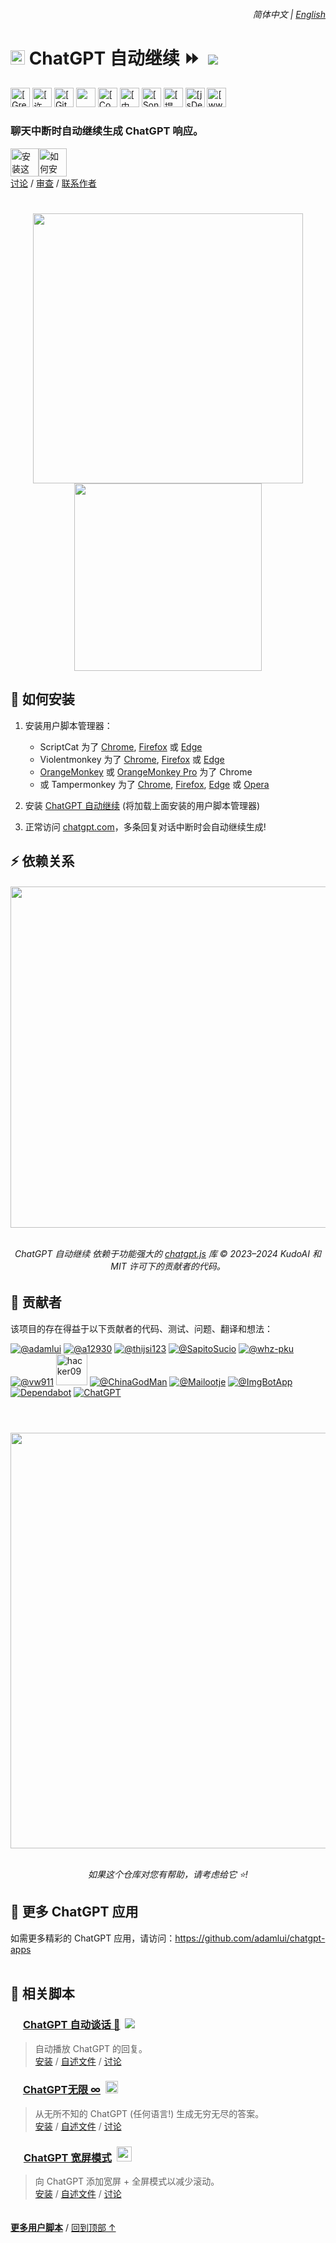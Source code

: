 <div align="right">
    <h6>
        <picture>
            <source type="image/svg+xml" media="(prefers-color-scheme: dark)" srcset="https://media.chatgptautocontinue.com/images/icons/earth/white/icon32.svg">
            <img height=14 src="https://media.chatgptautocontinue.com/images/icons/earth/black/icon32.svg">
        </picture>
        &nbsp;简体中文 |
        <a href="../../#readme">English</a>
    </h6>
</div>

# <picture><source type="image/png" media="(prefers-color-scheme: dark)" srcset="https://media.chatgptautocontinue.com/images/icons/openai/white/icon32.png"><img width=23 src="https://media.chatgptautocontinue.com/images/icons/openai/black/icon32.png"></picture> ChatGPT 自动继续 ⏩ &nbsp;[![](https://img.shields.io/twitter/url/http/shields.io.svg?style=social)](https://twitter.com/intent/tweet?text=%E4%BD%BF%E7%94%A8%E6%AD%A4%E6%8F%92%E4%BB%B6%E8%87%AA%E5%8A%A8%E4%BB%8E%E5%A4%9A%E4%B8%AA%20ChatGPT%20%E5%93%8D%E5%BA%94%E7%BB%A7%E7%BB%AD%E5%AF%B9%E8%AF%9D%EF%BC%81&url=https://chatgptautocontinue.com&hashtags=javascript,openai,chatgpt)

<a href="https://gf.chatgptautocontinue.com"><img height=31 alt="[Greasy Fork]" src="https://img.shields.io/badge/%E7%94%A8%E6%88%B7-10,000+-blue?logo=weightsandbiases&logoColor=white&labelColor=464646&style=for-the-badge"></a>
<a href="LICENSE.md"><img height=31 alt="[许可证: MIT]" src="https://img.shields.io/badge/%E8%AE%B8%E5%8F%AF%E8%AF%81-MIT-orange.svg?logo=internetarchive&logoColor=white&labelColor=464646&style=for-the-badge"></a>
<a href="https://github.chatgptautocontinue.com/commits"><img height=31 alt="[GitHub 提交]" src="https://img.shields.io/github/commit-activity/m/adamlui/chatgpt-auto-continue?label=%E6%8F%90%E4%BA%A4&logo=github&logoColor=white&labelColor=464646&color=7bb7fc&style=for-the-badge"></a>
<img height=31 src="https://img.shields.io/badge/%E5%85%8B%E9%9A%86-474/%E6%9C%88-869da0?logo=github&logoColor=white&labelColor=464646&style=for-the-badge">
<a href="https://www.codefactor.io/repository/github/adamlui/chatgpt-auto-continue"><img height=31 alt="[CodeFactor 等级]" src="https://img.shields.io/codefactor/grade/github/adamlui/chatgpt-auto-continue?label=%E4%BB%A3%E7%A0%81%E8%B4%A8%E9%87%8F&logo=codefactor&logoColor=white&labelColor=464646&color=b5fc7b&style=for-the-badge"></a>
<a href="https://github.com/KudoAI/chatgpt.js?utm_source=chatgpt_auto_continue&utm_content=github_shield"><img height=31 alt="[由 chatgpt.js 提供支持]" src="https://img.shields.io/badge/%E4%BE%9B%E7%94%B5-chatgpt.js-black?logo=gamejolt&logoColor=white&labelColor=464646&style=for-the-badge"></a>
<a href="https://sonarcloud.io/component_measures?metric=new_vulnerabilities&id=adamlui_chatgpt-auto-continue"><img height=31 alt="[SonarCloud 漏洞]" src="https://img.shields.io/badge/dynamic/json?url=https%3A%2F%2Fsonarcloud.io%2Fapi%2Fmeasures%2Fcomponent%3Fcomponent%3Dadamlui_chatgpt-auto-continue%26metricKeys%3Dvulnerabilities&query=%24.component.measures.0.value&style=for-the-badge&logo=sonarcloud&logoColor=white&labelColor=464646&label=%E6%BC%8F%E6%B4%9E&color=gold"></a>
<a href="https://github.com/awesome-scripts/awesome-userscripts#chatgpt"><img height=31 alt="[提及于 Awesome]" src="https://img.shields.io/badge/%E6%8F%90%E5%8F%8A%E4%BA%8E-Awesome-fc7bb7?logo=awesomelists&logoColor=white&labelColor=464646&style=for-the-badge"></a>
<a href="https://www.jsdelivr.com/package/gh/adamlui/chatgpt-auto-continue?tab=stats"><img height=31 alt="[jsDelivr 统计数据]" src="https://img.shields.io/jsdelivr/gh/hm/adamlui/chatgpt-auto-continue?style=for-the-badge&logo=jsdelivr&logoColor=white&label=jsDelivr%20%E8%AF%B7%E6%B1%82&labelColor=464646&color=2bbbd8"></a>
<a href="https://chatgptautocontinue.com?utm_source=chatgpt_auto_continue&utm_content=github_shield"><img height=31 alt="[www.chatgptautocontinue.com]" src="https://img.shields.io/badge/%E7%BD%91%E7%AB%99-www.chatgptautocontinue.com-lightgrey?logo=dribbble&logoColor=white&labelColor=464646&style=for-the-badge"></a>

### 聊天中断时自动继续生成 ChatGPT 响应。

<a href="https://greasyfork.chatgptautocontinue.com"><img height=45 title="安装这个脚本
" src="https://media.chatgptautocontinue.com/images/buttons/greasy-fork/zh-cn/install-button.svg?54af935"></a><a href="#-如何安装"><img height=45 title="如何安装" src="https://media.chatgptautocontinue.com/images/buttons/greasy-fork/help-button.svg"></a>
<br>
[讨论](https://github.chatgptautocontinue.com/discussions) /
[审查](https://greasyfork.chatgptautocontinue.com/feedback#post-discussion) /
[联系作者](https://github.com/adamlui)

#

<div align="center">

<img width=432 src="https://media.chatgptautocontinue.com/images/screenshots/continue-button-crossed.png"> <img width=300 src="https://media.chatgptautocontinue.com/images/screenshots/zh-cn/auto-continue-on-notification-checked.png">

</div>

## 🚀 如何安装

1. 安装用户脚本管理器：
    - ScriptCat 为了 [Chrome](https://chromewebstore.google.com/detail/scriptcat/ndcooeababalnlpkfedmmbbbgkljhpjf), [Firefox](https://addons.mozilla.org/firefox/addon/scriptcat/) 或 [Edge](https://microsoftedge.microsoft.com/addons/detail/scriptcat/liilgpjgabokdklappibcjfablkpcekh)
    - Violentmonkey 为了 [Chrome](https://chromewebstore.google.com/detail/violentmonkey/jinjaccalgkegednnccohejagnlnfdag), [Firefox](https://addons.mozilla.org/firefox/addon/violentmonkey/) 或 [Edge](https://microsoftedge.microsoft.com/addons/detail/eeagobfjdenkkddmbclomhiblgggliao)
    - [OrangeMonkey](https://chromewebstore.google.com/detail/orangemonkey/ekmeppjgajofkpiofbebgcbohbmfldaf) 或 [OrangeMonkey Pro](https://chromewebstore.google.com/detail/orangemonkey-pro/ggdmdoodcfamjggeigifpjfnnjfbland) 为了 Chrome
    - 或 Tampermonkey 为了 [Chrome](https://chromewebstore.google.com/detail/tampermonkey/dhdgffkkebhmkfjojejmpbldmpobfkfo), [Firefox](https://addons.mozilla.org/firefox/addon/tampermonkey/), [Edge](https://microsoftedge.microsoft.com/addons/detail/tampermonkey/iikmkjmpaadaobahmlepeloendndfphd) 或 [Opera](https://addons.opera.com/extensions/details/tampermonkey-beta/)

2. 安装 [ChatGPT 自动继续](https://greasyfork.chatgptautocontinue.com) (将加载上面安装的用户脚本管理器)

3. 正常访问 [chatgpt.com](https://chatgpt.com)，多条回复对话中断时会自动继续生成!

## ⚡ 依赖关系

<h6>
<div align="center">

<a href="https://chatgpt.js.org/#/zh-cn/">
    <picture>
        <source type="image/png" media="(prefers-color-scheme: dark)" srcset="https://media.chatgptjs.org/images/logos/chatgpt.js/with-reflection/darkmode.png">
        <img width=546 src="https://media.chatgptjs.org/images/logos/chatgpt.js/with-reflection/lightmode.png">
    </picture>
</a>
<br><br>

ChatGPT 自动继续 依赖于功能强大的 [chatgpt.js](https://github.com/KudoAI/chatgpt.js) 库 © 2023–2024 KudoAI 和 MIT 许可下的贡献者的代码。

</div>
</h6>

## 🧠 贡献者

该项目的存在得益于以下贡献者的代码、测试、问题、翻译和想法：

[![](https://images.weserv.nl/?url=https://avatars.githubusercontent.com/u/10906554?first-contrib=2023.04.28&h=50&w=50&mask=circle&maxage=7d "@adamlui")](https://github.com/adamlui)
[![](https://images.weserv.nl/?url=https://avatars.githubusercontent.com/u/84412716?first-contrib=2023.08.02-ux-update-bug-report&h=50&w=50&mask=circle&maxage=7d "@a12930")](https://github.com/a12930)
[![](https://images.weserv.nl/?url=https://avatars.githubusercontent.com/u/64159148?first-contrib=2023.08.10-observer-freeze-bug-report&h=50&w=50&mask=circle&maxage=7d "@thijsi123")](https://github.com/thijsi123)
[![](https://images.weserv.nl/?url=https://avatars.githubusercontent.com/u/7357354?first-contrib=2023.10.31-observer-freeze-bug-report&h=50&w=50&mask=circle&maxage=7d "@SapitoSucio")](https://github.com/SapitoSucio)
[![](https://images.weserv.nl/?url=https://avatars.githubusercontent.com/u/158176338?first-contrib=2024.3.1-button-click-fails-bug-report&h=50&w=50&mask=circle&maxage=7d "@whz-pku")](https://github.com/whz-pku)
[![](https://images.weserv.nl/?url=https://avatars.githubusercontent.com/u/144692196?first-contrib=2024.5.14-post-gpt-4o-ui-update-broke-script-alert&h=50&w=50&mask=circle&maxage=7d "@vw911")](https://github.com/vw911)
<a href="https://greasyfork.org/users/670188-hacker09"><picture><source type="image/png" media="(prefers-color-scheme: dark)" srcset="https://media.chatgptautocontinue.com/images/icons/web-stores/greasy-fork/white/icon50.png"><img width=50 src="https://media.chatgptautocontinue.com/images/icons/web-stores/greasy-fork/black/icon50.png?first-contrib=2024.6.27-portuguese-translation-corrections" title="hacker09"></picture></a>
[![](https://images.weserv.nl/?url=https://avatars.githubusercontent.com/u/96548841?first-contrib=2024.9.7-improved-chinese-msgs&h=50&w=50&mask=circle&maxage=7d "@ChinaGodMan")](https://github.com/ChinaGodMan)
[![](https://images.weserv.nl/?url=https://avatars.githubusercontent.com/u/69102590?first-contrib=2024.9.15-stopped-working-alert&h=50&w=50&mask=circle&maxage=7d "@Mailootje")](https://github.com/Mailootje)
[![](https://images.weserv.nl/?url=https://avatars.githubusercontent.com/u/31427850?h=50&w=50&mask=circle&maxage=7d "@ImgBotApp")](https://github.com/ImgBotApp)
[![](https://images.weserv.nl/?url=https://avatars.githubusercontent.com/in/29110&h=50&w=50&mask=circle&maxage=7d "Dependabot")](https://github.com/dependabot)
<a href="https://chatgpt.com"><picture><source type="image/png" media="(prefers-color-scheme: dark)" srcset="https://images.weserv.nl/?url=https://media.chatgptautocontinue.com/images/icons/platforms/chatgpt/black-on-white/icon50.png?h=50&w=50&mask=circle&maxage=7d"><img src="https://images.weserv.nl/?url=https://media.chatgptautocontinue.com/images/icons/platforms/chatgpt/white-on-black/icon50.png?h=50&w=50&mask=circle&maxage=7d" title="ChatGPT"></picture></a>

#

<div align="center">

<br>

<a href="https://star-history.com/#adamlui/chatgpt-auto-continue">
    <picture>
        <source media="(prefers-color-scheme: dark)" srcset="https://api.star-history.com/svg?repos=adamlui/chatgpt-auto-continue&type=Timeline&theme=dark" />
        <img width=665 src="https://api.star-history.com/svg?repos=adamlui/chatgpt-auto-continue&type=Timeline" />
    </picture>
</a>

<br>_如果这个仓库对您有帮助，请考虑给它 ⭐!_

</div>

## 🤖 更多 ChatGPT 应用

如需更多精彩的 ChatGPT 应用，请访问：https://github.com/adamlui/chatgpt-apps
<br><br>

## 📜 相关脚本

### <picture><source type="image/png" media="(prefers-color-scheme: dark)" srcset="https://cdn.jsdelivr.net/gh/adamlui/chatgpt-auto-talk/assets/images/icons/openai/white/icon16.png"><img width=16 src="https://cdn.jsdelivr.net/gh/adamlui/chatgpt-auto-talk/assets/images/icons/openai/black/icon16.png"></picture> [ChatGPT 自动谈话 📣](https://github.com/adamlui/chatgpt-auto-talk) &nbsp;<a href="https://github.com/awesome-scripts/awesome-userscripts#chatgpt"><img src="https://cdn.jsdelivr.net/gh/adamlui/chatgpt-auto-talk/assets/images/badges/awesome/badge.svg"></a>

> 自动播放 ChatGPT 的回复。
<br>[安装](https://github.com/adamlui/chatgpt-auto-talk/tree/main/docs/zh-cn/#-如何安装) /
[自述文件](https://github.com/adamlui/chatgpt-auto-talk/tree/main/docs/zh-cn/#readme) /
[讨论](https://github.com/adamlui/chatgpt-auto-talk/discussions)

### <picture><source type="image/png" media="(prefers-color-scheme: dark)" srcset="https://media.chatgptinfinity.com/images/icons/openai/white/icon16.png"><img width=16 src="https://media.chatgptinfinity.com/images/icons/openai/black/icon16.png"></picture> [ChatGPT无限 ∞](https://chatgptinfinity.com) &nbsp;<a href="https://chrome.chatgptinfinity.com"><img height=20 src="https://media.chatgptinfinity.com/images/badges/chrome-web-store/featured-by-google/badge500x91.png"></a>

> 从无所不知的 ChatGPT (任何语言!) 生成无穷无尽的答案。<br>
[安装](https://docs.chatgptinfinity.com/zh-cn/#-如何安装) / 
[自述文件](https://docs.chatgptinfinity.com/zh-cn/#readme) / 
[讨论](https://github.chatgptinfinity.com/discussions)

### <img width=17 src="https://media.chatgptwidescreen.com/images/icons/widescreen-robot-emoji/icon32.png"> [ChatGPT 宽屏模式](https://chatgptwidescreen.com) &nbsp;<img src="https://media.chatgptwidescreen.com/images/badges/product-hunt/product-of-the-week-2-larger-centered-rounded-light.svg" width="auto" height="24" />

> 向 ChatGPT 添加宽屏 + 全屏模式以减少滚动。<br>
[安装](https://docs.chatgptwidescreen.com/zh-cn/#-如何安装) / 
[自述文件](https://docs.chatgptwidescreen.com/zh-cn/#readme) / 
[讨论](https://github.chatgptwidescreen.com/discussions)

<img height=6px width="100%" src="https://media.chatgptautocontinue.com/images/separators/gradient-aqua.png">
  
<a href="https://github.com/adamlui/userscripts">**更多用户脚本**</a> / 
<a href="#-chatgpt-自动继续--">回到顶部 ↑</a>
